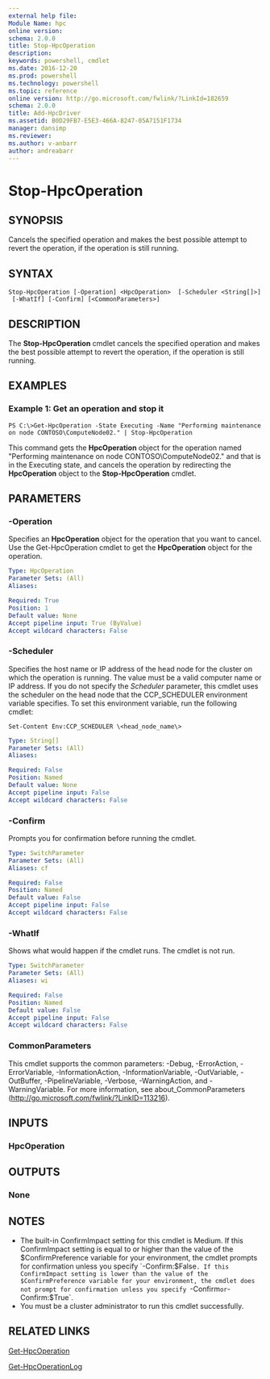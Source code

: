 ```yaml
---
external help file:
Module Name: hpc
online version:
schema: 2.0.0
title: Stop-HpcOperation
description:
keywords: powershell, cmdlet
ms.date: 2016-12-20
ms.prod: powershell
ms.technology: powershell
ms.topic: reference
online version: http://go.microsoft.com/fwlink/?LinkId=182659
schema: 2.0.0
title: Add-HpcDriver
ms.assetid: B0D29FB7-E5E3-466A-8247-05A7151F1734
manager: dansimp
ms.reviewer:
ms.author: v-anbarr
author: andreabarr
---
```


# Stop-HpcOperation

## SYNOPSIS
Cancels the specified operation and makes the best possible attempt to revert the operation, if the operation is still running.

## SYNTAX

```
Stop-HpcOperation [-Operation] <HpcOperation>  [-Scheduler <String[]>]
 [-WhatIf] [-Confirm] [<CommonParameters>]
```

## DESCRIPTION
The **Stop-HpcOperation** cmdlet cancels the specified operation and makes the best possible attempt to revert the operation, if the operation is still running.

## EXAMPLES

### Example 1: Get an operation and stop it
```
PS C:\>Get-HpcOperation -State Executing -Name "Performing maintenance on node CONTOSO\ComputeNode02." | Stop-HpcOperation
```

This command gets the **HpcOperation** object for the operation named "Performing maintenance on node CONTOSO\ComputeNode02." and that is in the Executing state, and cancels the operation by redirecting the **HpcOperation** object to the **Stop-HpcOperation** cmdlet.

## PARAMETERS

### -Operation
Specifies an **HpcOperation** object for the operation that you want to cancel.
Use the Get-HpcOperation cmdlet to get the **HpcOperation** object for the operation.

```yaml
Type: HpcOperation
Parameter Sets: (All)
Aliases:

Required: True
Position: 1
Default value: None
Accept pipeline input: True (ByValue)
Accept wildcard characters: False
```

### -Scheduler
Specifies the host name or IP address of the head node for the cluster on which the operation is running.
The value must be a valid computer name or IP address.
If you do not specify the *Scheduler* parameter, this cmdlet uses the scheduler on the head node that the CCP_SCHEDULER environment variable specifies.
To set this environment variable, run the following cmdlet:

`Set-Content Env:CCP_SCHEDULER \<head_node_name\>`

```yaml
Type: String[]
Parameter Sets: (All)
Aliases:

Required: False
Position: Named
Default value: None
Accept pipeline input: False
Accept wildcard characters: False
```

### -Confirm
Prompts you for confirmation before running the cmdlet.

```yaml
Type: SwitchParameter
Parameter Sets: (All)
Aliases: cf

Required: False
Position: Named
Default value: False
Accept pipeline input: False
Accept wildcard characters: False
```

### -WhatIf
Shows what would happen if the cmdlet runs.
The cmdlet is not run.

```yaml
Type: SwitchParameter
Parameter Sets: (All)
Aliases: wi

Required: False
Position: Named
Default value: False
Accept pipeline input: False
Accept wildcard characters: False
```

### CommonParameters
This cmdlet supports the common parameters: -Debug, -ErrorAction, -ErrorVariable, -InformationAction, -InformationVariable, -OutVariable, -OutBuffer, -PipelineVariable, -Verbose, -WarningAction, and -WarningVariable. For more information, see about_CommonParameters (http://go.microsoft.com/fwlink/?LinkID=113216).

## INPUTS

### HpcOperation

## OUTPUTS

### None

## NOTES
* The built-in ConfirmImpact setting for this cmdlet is Medium. If this ConfirmImpact setting is equal to or higher than the value of the $ConfirmPreference variable for your environment, the cmdlet prompts for confirmation unless you specify `-Confirm:$False`. If this ConfirmImpact setting is lower than the value of the $ConfirmPreference variable for your environment, the cmdlet does not prompt for confirmation unless you specify `-Confirm` or `-Confirm:$True`.
* You must be a cluster administrator to run this cmdlet successfully.

## RELATED LINKS

[Get-HpcOperation](./Get-HpcOperation.md)

[Get-HpcOperationLog](./Get-HpcOperationLog.md)
